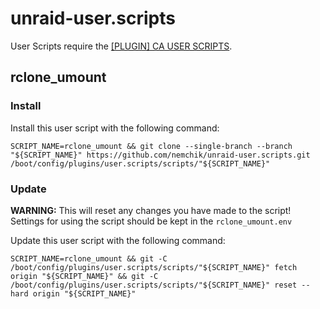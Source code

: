 # unraid-user.scripts

User Scripts require the [[PLUGIN] CA USER SCRIPTS](https://forums.unraid.net/topic/48286-plugin-ca-user-scripts/).

## rclone_umount

### Install

Install this user script with the following command:

```shell
SCRIPT_NAME=rclone_umount && git clone --single-branch --branch "${SCRIPT_NAME}" https://github.com/nemchik/unraid-user.scripts.git /boot/config/plugins/user.scripts/scripts/"${SCRIPT_NAME}"
```

### Update

**WARNING:** This will reset any changes you have made to the script! Settings for using the script should be kept in the `rclone_umount.env`

Update this user script with the following command:

```shell
SCRIPT_NAME=rclone_umount && git -C /boot/config/plugins/user.scripts/scripts/"${SCRIPT_NAME}" fetch origin "${SCRIPT_NAME}" && git -C /boot/config/plugins/user.scripts/scripts/"${SCRIPT_NAME}" reset --hard origin "${SCRIPT_NAME}"
```
